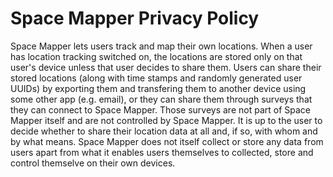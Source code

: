 # Space Mapper Privacy Policy

Space Mapper lets users track and map their own locations. When a user has location tracking switched on, the locations are stored only on that user's device unless that user decides to share them. Users can share their stored locations (along with time stamps and randomly generated user UUIDs) by exporting them and transfering them to another device using some other app (e.g. email), or they can share them through surveys that they can connect to Space Mapper. Those surveys are not part of Space Mapper itself and are not controlled by Space Mapper. It is up to the user to decide whether to share their location data at all and, if so, with whom and by what means. Space Mapper does not itself collect or store any data from users apart from what it enables users themselves to collected, store and control themselve on their own devices.